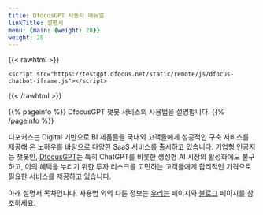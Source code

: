 ```yaml
---
title: DfocusGPT 사용자 매뉴얼
linkTitle: 설명서
menu: {main: {weight: 20}}
weight: 20
---
```


{{< rawhtml >}}
<script>
    window.plugin_keys = 'fecad31a-81b7-4a82-bf90-0f38005d2519';
    window.requestUrl = 'https://testgpt.dfocus.net';
    </script>
    <script src="https://testgpt.dfocus.net/static/remote/js/dfocus-chatbot-iframe.js"></script>
{{< /rawhtml >}}

{{% pageinfo %}}
  DfocusGPT 챗봇 서비스의 사용법을 설명합니다.
{{% /pageinfo %}}

디포커스는 Digital 기반으로 BI 제품들을 국내외 고객들에게 성공적인 구축 서비스를 제공해 온 노하우를 바탕으로 다양한 SaaS 서비스를 출시하고 있습니다. 기업형 인공지능 챗봇인, [DfocusGPT](https://gpt.dfocus.net/)는 특히 ChatGPT를 비롯한 생성형 AI 시장의 활성화에도 불구하고, 이의 혜택을 누리기 위한 투자 리스크를 고민하는 고객들에게 합리적인 가격으로 필요한 서비스를 제공하고 있습니다.  

아래 설명서 목차입니다. 사용법 외의 다른 정보는 [우리는](/about/) 페이지와 [블로그](/blog/) 페이지를 참조하세요.

